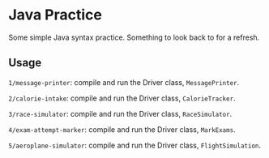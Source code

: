 # Java Practice

Some simple Java syntax practice. Something to look back to for a refresh.

## Usage

`1/message-printer`: compile and run the Driver class, `MessagePrinter`.

`2/calorie-intake`: compile and run the Driver class, `CalorieTracker`.

`3/race-simulator`: compile and run the Driver class, `RaceSimulator`.

`4/exam-attempt-marker`: compile and run the Driver class, `MarkExams`.

`5/aeroplane-simulator`: compile and run the Driver class, `FlightSimulation`.

